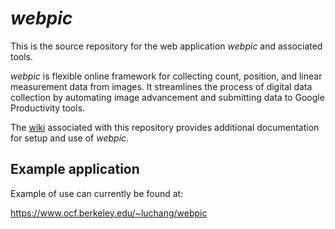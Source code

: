 # *webpic*

This is the source repository for the web application *webpic* and associated tools.

*webpic* is flexible online framework for collecting count, position, and linear measurement data from images. It streamlines the process of digital data collection by automating image advancement and submitting data to Google Productivity tools.

The [wiki](https://github.com/lucymchang/webpic/wiki) associated with this repository provides additional documentation for setup and use of *webpic*.

## Example application

Example of use can currently be found at:

https://www.ocf.berkeley.edu/~luchang/webpic
